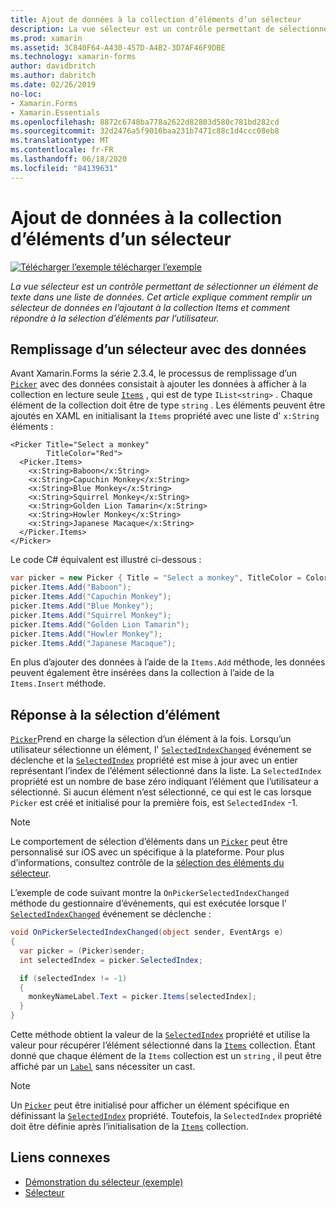 ```yaml
---
title: Ajout de données à la collection d’éléments d’un sélecteur
description: La vue sélecteur est un contrôle permettant de sélectionner un élément de texte dans une liste de données. Cet article explique comment remplir un sélecteur de données en l’ajoutant à la collection Items et comment répondre à la sélection d’éléments par l’utilisateur.
ms.prod: xamarin
ms.assetid: 3C840F64-A430-457D-A4B2-3D7AF46F9DBE
ms.technology: xamarin-forms
author: davidbritch
ms.author: dabritch
ms.date: 02/26/2019
no-loc:
- Xamarin.Forms
- Xamarin.Essentials
ms.openlocfilehash: 8872c6748ba778a2622d82803d580c781bd282cd
ms.sourcegitcommit: 32d2476a5f9016baa231b7471c88c1d4ccc08eb8
ms.translationtype: MT
ms.contentlocale: fr-FR
ms.lasthandoff: 06/18/2020
ms.locfileid: "84139631"
---
```

# <a name="adding-data-to-a-pickers-items-collection"></a>Ajout de données à la collection d’éléments d’un sélecteur

[![Télécharger ](~/media/shared/download.png) l’exemple télécharger l’exemple](https://docs.microsoft.com/samples/xamarin/xamarin-forms-samples/userinterface-pickerdemo)

_La vue sélecteur est un contrôle permettant de sélectionner un élément de texte dans une liste de données. Cet article explique comment remplir un sélecteur de données en l’ajoutant à la collection Items et comment répondre à la sélection d’éléments par l’utilisateur._

## <a name="populating-a-picker-with-data"></a>Remplissage d’un sélecteur avec des données

Avant Xamarin.Forms la série 2.3.4, le processus de remplissage d’un [`Picker`](xref:Xamarin.Forms.Picker) avec des données consistait à ajouter les données à afficher à la collection en lecture seule [`Items`](xref:Xamarin.Forms.Picker.Items) , qui est de type `IList<string>` . Chaque élément de la collection doit être de type `string` . Les éléments peuvent être ajoutés en XAML en initialisant la `Items` propriété avec une liste d' `x:String` éléments :

```xaml
<Picker Title="Select a monkey"
        TitleColor="Red">
  <Picker.Items>
    <x:String>Baboon</x:String>
    <x:String>Capuchin Monkey</x:String>
    <x:String>Blue Monkey</x:String>
    <x:String>Squirrel Monkey</x:String>
    <x:String>Golden Lion Tamarin</x:String>
    <x:String>Howler Monkey</x:String>
    <x:String>Japanese Macaque</x:String>
  </Picker.Items>
</Picker>
```

Le code C# équivalent est illustré ci-dessous :

```csharp
var picker = new Picker { Title = "Select a monkey", TitleColor = Color.Red };
picker.Items.Add("Baboon");
picker.Items.Add("Capuchin Monkey");
picker.Items.Add("Blue Monkey");
picker.Items.Add("Squirrel Monkey");
picker.Items.Add("Golden Lion Tamarin");
picker.Items.Add("Howler Monkey");
picker.Items.Add("Japanese Macaque");
```

En plus d’ajouter des données à l’aide de la `Items.Add` méthode, les données peuvent également être insérées dans la collection à l’aide de la `Items.Insert` méthode.

## <a name="responding-to-item-selection"></a>Réponse à la sélection d’élément

[`Picker`](xref:Xamarin.Forms.Picker)Prend en charge la sélection d’un élément à la fois. Lorsqu’un utilisateur sélectionne un élément, l' [`SelectedIndexChanged`](xref:Xamarin.Forms.Picker.SelectedIndexChanged) événement se déclenche et la [`SelectedIndex`](xref:Xamarin.Forms.Picker.SelectedIndex) propriété est mise à jour avec un entier représentant l’index de l’élément sélectionné dans la liste. La `SelectedIndex` propriété est un nombre de base zéro indiquant l’élément que l’utilisateur a sélectionné. Si aucun élément n’est sélectionné, ce qui est le cas lorsque `Picker` est créé et initialisé pour la première fois, est `SelectedIndex` -1.

> [!NOTE]
> Le comportement de sélection d’éléments dans un [`Picker`](xref:Xamarin.Forms.Picker) peut être personnalisé sur iOS avec un spécifique à la plateforme. Pour plus d’informations, consultez contrôle de la [sélection des éléments du sélecteur](~/xamarin-forms/platform/ios/picker-selection.md).

L’exemple de code suivant montre la `OnPickerSelectedIndexChanged` méthode du gestionnaire d’événements, qui est exécutée lorsque l' [`SelectedIndexChanged`](xref:Xamarin.Forms.Picker.SelectedIndexChanged) événement se déclenche :

```csharp
void OnPickerSelectedIndexChanged(object sender, EventArgs e)
{
  var picker = (Picker)sender;
  int selectedIndex = picker.SelectedIndex;

  if (selectedIndex != -1)
  {
    monkeyNameLabel.Text = picker.Items[selectedIndex];
  }
}
```

Cette méthode obtient la valeur de la [`SelectedIndex`](xref:Xamarin.Forms.Picker.SelectedIndex) propriété et utilise la valeur pour récupérer l’élément sélectionné dans la [`Items`](xref:Xamarin.Forms.Picker.Items) collection. Étant donné que chaque élément de la `Items` collection est un `string` , il peut être affiché par un [`Label`](xref:Xamarin.Forms.Label) sans nécessiter un cast.

> [!NOTE]
> Un [`Picker`](xref:Xamarin.Forms.Picker) peut être initialisé pour afficher un élément spécifique en définissant la [`SelectedIndex`](xref:Xamarin.Forms.Picker.SelectedIndex) propriété. Toutefois, la `SelectedIndex` propriété doit être définie après l’initialisation de la [`Items`](xref:Xamarin.Forms.Picker.Items) collection.

## <a name="related-links"></a>Liens connexes

- [Démonstration du sélecteur (exemple)](https://docs.microsoft.com/samples/xamarin/xamarin-forms-samples/userinterface-pickerdemo)
- [Sélecteur](xref:Xamarin.Forms.Picker)
